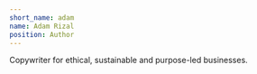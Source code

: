 ```yaml
---
short_name: adam
name: Adam Rizal
position: Author
---
```

Copywriter for ethical, sustainable and purpose-led businesses.
